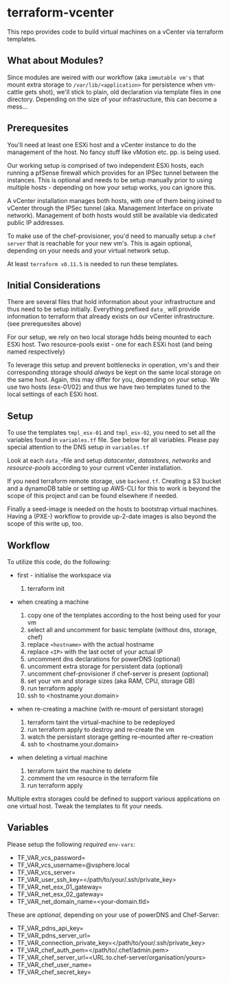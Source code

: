# terraform-vcenter
This repo provides code to build virtual machines on a vCenter via terraform templates.

## What about Modules?
Since modules are weired with our workflow (aka `immutable vm's` that mount extra storage to `/var/lib/<application>` for persistence when vm-cattle gets shot), we'll stick to plain, old declaration via template files in one directory.
Depending on the size of your infrastructure, this can become a mess...

## Prerequesites
You'll need at least one ESXi host and a vCenter instance to do the management of the host. No fancy stuff like vMotion etc. pp. is being used.

Our working setup is comprised of two independent ESXi hosts, each running a pfSense firewall which provides for an IPSec tunnel between the instances. This is optional and needs to be setup manually prior to using multiple hosts - depending on how your setup works, you can ignore this.

A vCenter installation manages both hosts, with one of them being joined to vCenter through the IPSec tunnel (aka. Management Interface on private network). Management of both hosts would still be available via dedicated public IP addresses.

To make use of the chef-provisioner, you'd need to manually setup a `chef server` that is reachable for your new vm's. This is again optional, depending on your needs and your virtual network setup.

At least `terraform v0.11.5` is needed to run these templates. 

## Initial Considerations
There are several files that hold information about your infrastructure and thus need to be setup initially. Everything prefixed `data_` will provide information to terraform that already exists on our vCenter infrastructure. (see prerequesites above)

For our setup, we rely on two local storage hdds being mounted to each ESXi host. Two resource-pools exist - one for each ESXi host (and being named respectively)

To leverage this setup and prevent bottlenecks in operation, vm's and their corresponding storage should *always* be kept on the same local storage on the same host. Again, this may differ for you, depending on *your* setup. We use two hosts (esx-01/02) and thus we have two templates tuned to the local settings of each ESXi host.

## Setup
To use the templates `tmpl_esx-01` and `tmpl_esx-02`, you need to set all the variables found in `variables.tf` file. See below for all variables.
Please pay special attention to the DNS setup in `variables.tf`

Look at each `data_`-file and setup *datacenter*, *datastores*, *networks* and *resource-pools* according to your current vCenter installation.

If you need terraform remote storage, use `backend.tf`. Creating a S3 bucket and a dynamoDB table or setting up AWS-CLI for this to work is beyond the scope of this project and can be found elsewhere if needed.

Finally a seed-image is needed on the hosts to bootstrap virtual machines. Having a (PXE-) workflow to provide up-2-date images is also beyond the scope of this write up, too.

## Workflow
To utilize this code, do the following:
* first - initialise the workspace via
  1. terraform init
  
* when creating a machine
  1. copy one of the templates according to the host being used for your vm
  2. select all and uncomment for basic template (without dns, storage, chef)
  3. replace `<hostname>` with the actual hostname
  4. replace `<IP>` with the last octet of your actual IP
  5. uncomment dns declarations for powerDNS (optional)
  6. uncomment extra storage for persistent data (optional)
  7. uncomment chef-provisioner if chef-server is present (optional)
  8. set your vm and storage sizes (aka RAM, CPU, storage GB)
  9. run terraform apply
  10. ssh to <hostname.your.domain>
  
* when re-creating a machine (with re-mount of persistant storage)
  1. terraform taint the virtual-machine to be redeployed
  2. run terraform apply to destroy and re-create the vm
  3. watch the persistant storage getting re-mounted after re-creation
  4. ssh to <hostname.your.domain>
  
* when deleting a virtual machine
  1. terraform taint the machine to delete
  2. comment the vm resource in the terraform file
  3. run terraform apply
  
Multiple extra storages could be defined to support various applications on one virtual host. Tweak the templates to fit your needs.

## Variables
Please setup the following *required* `env-vars`:
* TF_VAR_vcs_password=<vCenter-password>
* TF_VAR_vcs_username=<terraform-restricted-user>@vsphere.local
* TF_VAR_vcs_server=<vCenter-IP-address>
* TF_VAR_user_ssh_key=</path/to/your/.ssh/private_key>
* TF_VAR_net_esx_01_gateway=<esx-01-gateway-IP>
* TF_VAR_net_esx_02_gateway=<esx-02-gateway-IP>
* TF_VAR_net_domain_name=<your-domain.tld>

These are *optional*, depending on your use of powerDNS and Chef-Server:
* TF_VAR_pdns_api_key=<powerDNS API key>
* TF_VAR_pdns_server_url=<powerDNS URL>
* TF_VAR_connection_private_key=</path/to/your/.ssh/private_key>
* TF_VAR_chef_auth_pem=</path/to/.chef/admin.pem>
* TF_VAR_chef_server_url=<URL.to.chef-server/organisation/yours>
* TF_VAR_chef_user_name=<chef-server username>
* TF_VAR_chef_secret_key=<chef-secret-key-for-encrypted-data-bags>

